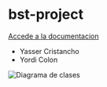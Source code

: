 # bst-project

[Accede a la documentacion](https://bst-docs.netlify.app/)

- Yasser Cristancho
- Yordi Colon


![Diagrama de clases](https://resassets.moqups.com/j/9/Y/j9Yd9ODAWz/images/YnDbbiT5fx-md.png 'Diagrama de clases')
